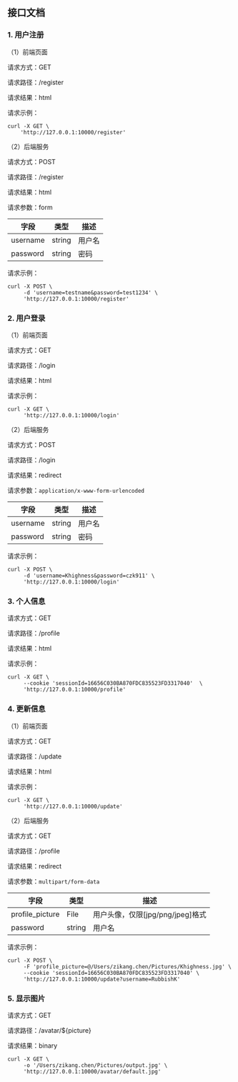 ## 接口文档



### 1. 用户注册

（1）前端页面

请求方式：GET

请求路径：/register

请求结果：html

请求示例：

```shell
curl -X GET \
    'http://127.0.0.1:10000/register'
```

（2）后端服务

请求方式：POST

请求路径：/register

请求结果：html

请求参数：form

| 字段     | 类型   | 描述   |
| -------- | ------ | ------ |
| username | string | 用户名 |
| password | string | 密码   |

请求示例：

```shell
curl -X POST \
     -d 'username=testname&password=test1234' \
     'http://127.0.0.1:10000/register'
```



### 2. 用户登录

（1）前端页面

请求方式：GET

请求路径：/login

请求结果：html

请求示例：

```shell
curl -X GET \
     'http://127.0.0.1:10000/login'
```

（2）后端服务

请求方式：POST

请求路径：/login

请求结果：redirect

请求参数：`application/x-www-form-urlencoded`

| 字段     | 类型   | 描述   |
| -------- | ------ | ------ |
| username | string | 用户名 |
| password | string | 密码   |

请求示例：

```shell
curl -X POST \
     -d 'username=Khighness&password=czk911' \
     'http://127.0.0.1:10000/login'
```



### 3. 个人信息

请求方式：GET

请求路径：/profile

请求结果：html

请求示例：
```shell
curl -X GET \
     --cookie 'sessionId=16656C030BA870FDC835523FD3317040'	\
     'http://127.0.0.1:10000/profile'
```



### 4. 更新信息

（1）前端页面

请求方式：GET

请求路径：/update

请求结果：html

请求示例：

```shell
curl -X GET \
     'http://127.0.0.1:10000/update'
```

（2）后端服务

请求方式：GET

请求路径：/profile

请求结果：redirect

请求参数：`multipart/form-data`

| 字段            | 类型   | 描述                             |
| --------------- | ------ | -------------------------------- |
| profile_picture | File   | 用户头像，仅限[jpg/png/jpeg]格式 |
| password        | string | 用户名                           |

请求示例：

```shell
curl -X POST \
     -F 'profile_picture=@/Users/zikang.chen/Pictures/Khighness.jpg' \
     --cookie 'sessionId=16656C030BA870FDC835523FD3317040' \
     'http://127.0.0.1:10000/update?username=RubbishK'
```



### 5. 显示图片

请求方式：GET

请求路径：/avatar/${picture}

请求结果：binary

```shell
curl -X GET \
     -o '/Users/zikang.chen/Pictures/output.jpg' \
     'http://127.0.0.1:10000/avatar/default.jpg'
```

